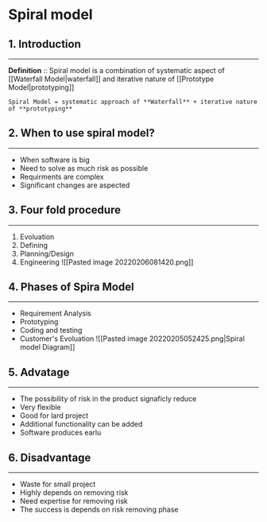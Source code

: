 # Spiral model

## 1. Introduction 
---- 
**Definition** :: Spiral model is a combination of systematic aspect of [[Waterfall Model|waterfall]] and iterative nature of [[Prototype Model|prototyping]] 
```ad-note
Spiral Model = systematic approach of **Waterfall** + iterative nature of **prototyping**
```

## 2. When to use spiral model? 
----
- When software is big
- Need to solve as much risk as possible
- Requirments are complex
- Significant changes are aspected

## 3. Four fold procedure 
----
1. Evoluation
2. Defining
3. Planning/Design
4. Engineering
  ![[Pasted image 20220206081420.png]]

## 4. Phases of Spira Model 
----
- Requirement Analysis
- Prototyping
- Coding and testing
- Customer's Evoluation
![[Pasted image 20220205052425.png|Spiral model Diagram]]
## 5. Advatage 
---- 
- The possibility of risk in the product signaficly reduce
- Very flexible
- Good for lard project
- Additional functionality can be added
- Software produces earlu

## 6. Disadvantage 
---- 
- Waste for small project
- Highly depends on removing risk
- Need expertise for removing risk
- The success is depends on risk removing phase